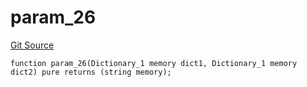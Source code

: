 # param_26
[Git Source](https://github.com/metacontract/mc/blob/8438d83ed04f942f1b69f22b0cb556723d88a8f9/resources/devkit/api-reference/Flattened.sol)


```solidity
function param_26(Dictionary_1 memory dict1, Dictionary_1 memory dict2) pure returns (string memory);
```


